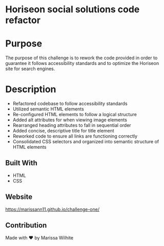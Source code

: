 # Horiseon social solutions code refactor

# Purpose
The purpose of this challenge is to rework the code provided in order to guarantee it follows accessibility standards and to optimize the Horiseon site for search engines.

# Description
* Refactored codebase to follow accessibility standards
* Utilized semantic HTML elements 
* Re-configured HTML elements to follow a logical structure
* Added alt attributes for when viewing image elements
* Rearranged heading attributes to fall in sequential order
* Added concise, descriptive title for title element
* Reworked code to ensure all links are functioning correctly
* Consolidated CSS selectors and organized into semantic structure of HTML elements

## Built With
* HTML
* CSS

## Website
https://marissann11.github.io/challenge-one/

## Contribution
Made with &hearts; by Marissa Wilhite
